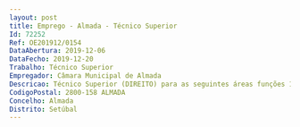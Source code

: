 ```yaml
--- 
layout: post
title: Emprego - Almada - Técnico Superior
Id: 72252
Ref: OE201912/0154
DataAbertura: 2019-12-06
DataFecho: 2019-12-20
Trabalho: Técnico Superior
Empregador: Câmara Municipal de Almada
Descricao: Técnico Superior (DIREITO) para as seguintes áreas funções 1) Departamento de Recursos Humanos • Bons conhecimentos de contratação pública (instrução de Processos de Aquisição de Serviços  Pessoas Singulares) • Prática na elaboração de pareceres • Bons conhecimentos da Lei Geral do Trabalho em Funções Públicas • Bons conhecimentos sobre o Código do Trabalho • Bons conhecimentos de Direito Administrativo (em especial Código do Procedimento Administrativo).2) Departamento de Património e Compras • Bons conhecimentos de contratação pública (Código dos Contratos Públicos) • Conhecimentos e experiência na elaboração de peças concursais e avaliação de propostas • Conhecimentos gerais da legislação relacionada com aquisições e interpretação de dados económicos e estatísticos • Domínio de técnicas de análise, interpretação e escrita de relatórios técnicos de alguma complexidade, bem como a elaboração de tabelas e quadros analíticos.3) Departamento Jurídico • Bons conhecimentos de Direito Administrativo (em especial Código do Procedimento Administrativo e Regime Jurídico das Autarquias Locais) • Prática na elaboração de pareceres • Bons conhecimentos do Regime Geral das Contraordenações e prática na instrução de processos de contraordenação • Conhecimentos na área da responsabilidade civil extracontratual.
CodigoPostal: 2800-158 ALMADA
Concelho: Almada
Distrito: Setúbal
--- 
```


